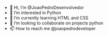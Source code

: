 - 👋 Hi, I’m @JoaoPedroDesenvolvedor
- 👀 I’m interested in Python
- 🌱 I’m currently learning HTML and CSS
- 💞️ I’m looking to collaborate on projects python
- 📫 How to reach me @joaopedrodeveloper

<!---
JoaoPedroDesenvolvedor/JoaoPedroDesenvolvedor is a ✨ special ✨ repository because its `README.md` (this file) appears on your GitHub profile.
You can click the Preview link to take a look at your changes.
--->
